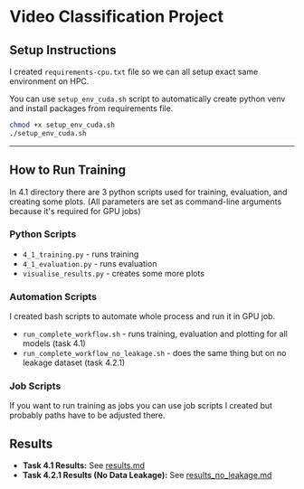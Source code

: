 # Video Classification Project

## Setup Instructions

I created `requirements-cpu.txt` file so we can all setup exact same environment on HPC.

You can use `setup_env_cuda.sh` script to automatically create python venv and install packages from requirements file.

```bash
chmod +x setup_env_cuda.sh
./setup_env_cuda.sh
```

---

## How to Run Training

In 4.1 directory there are 3 python scripts used for training, evaluation, and creating some plots. (All parameters are set as command-line arguments because it's required for GPU jobs)

### Python Scripts

- `4_1_training.py` - runs training
- `4_1_evaluation.py` - runs evaluation
- `visualise_results.py` - creates some more plots

### Automation Scripts

I created bash scripts to automate whole process and run it in GPU job.

- `run_complete_workflow.sh` - runs training, evaluation and plotting for all models (task 4.1)
- `run_complete_workflow_no_leakage.sh` - does the same thing but on no leakage dataset (task 4.2.1)

### Job Scripts

If you want to run training as jobs you can use job scripts I created but probably paths have to be adjusted there.

## Results

- **Task 4.1 Results:** See [results.md](results.md)
- **Task 4.2.1 Results (No Data Leakage):** See [results_no_leakage.md](results_no_leakage.md)
